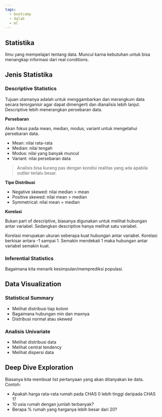 ```yaml
---
tags:
  - bootcamp
  - dqlab
  - ml
---
```

## Statistika

Ilmu yang mempelajari tentang data. Muncul karna kebutuhan untuk bisa menangkap informasi dari real conditions.

## Jenis Statistika

### Descriptive Statistics

Tujuan utamanya adalah untuk menggambarkan dan merangkum data secara terorganisir agar dapat dimengerti dan dianalisis lebih lanjut. Descriptive lebih menerangkan persebaran data.

**Persebaran**

Akan fokus pada mean, median, modus, variant untuk mengetahui persebaran data.
- Mean: nilai rata-rata
- Median: nilai tengah
- Modus: nilai yang banyak muncul
- Variant: nilai persebaran data

> Analisis bisa kurang pas dengan kondisi realitas yang ada apabila outlier terlalu besar.

**Tipe Distribusi**
- Negative skewed: nilai median > mean
- Positive skewed: nilai mean > median
- Symmetrical: nilai mean = median

**Korelasi**

Bukan part of descriptive, biasanya digunakan untuk melihat hubungan antar variabel. Sedangkan descriptive hanya melihat satu variabel.

Korelasi merupakan ukuran seberapa kuat hubungan antar variabel. Korelasi berkisar antara -1 sampai 1. Semakin mendekati 1 maka hubungan antar variabel semakin kuat.

### Inferential Statistics

Bagaimana kita menarik kesimpulan/memprediksi populasi.

## Data Visualization

### Statistical Summary

- Melihat distribusi tiap kolom
- Bagaimana hubungan min dan maxnya
- Distribusi normal atau skewed

### Analisis Univariate

- Melihat distribusi data
- Melihat central tendency
- Melihat dispersi data

## Deep Dive Exploration

Biasanya kita membuat list pertanyaan yang akan ditanyakan ke data. Contoh:
- Apakah harga rata-rata rumah pada CHAS 0 lebih tinggi daripada CHAS 1?
- 10 usia rumah dengan jumlah terbanyak?
- Berapa % rumah yang harganya lebih besar dari 20?
